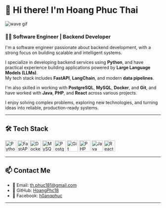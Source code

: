 # 👋 Hi there! I'm Hoang Phuc Thai

![wave gif](https://user-images.githubusercontent.com/18350557/176309783-0785949b-9127-417c-8b55-ab5a4333674e.gif)

### 👨‍💻 Software Engineer | Backend Developer

I'm a software engineer passionate about backend development, with a strong focus on building scalable and intelligent systems.

I specialize in developing backend services using **Python**, and have practical experience building applications powered by **Large Language Models (LLMs)**.  
My tech stack includes **FastAPI**, **LangChain**, and modern **data pipelines**.

I'm also skilled in working with **PostgreSQL**, **MySQL**, **Docker**, and **Git**, and have worked with **Java**, **PHP**, and **React** across various projects.

I enjoy solving complex problems, exploring new technologies, and turning ideas into reliable, production-ready systems.

---

## 🛠️ Tech Stack

<p align="left">
  <a href="https://www.python.org/" target="_blank"><img src="https://raw.githubusercontent.com/danielcranney/readme-generator/main/public/icons/skills/python-colored.svg" width="36" height="36" alt="Python" /></a>
  <a href="https://fastapi.tiangolo.com/" target="_blank"><img src="https://cdn.worldvectorlogo.com/logos/fastapi-1.svg" width="36" height="36" alt="FastAPI" /></a>
  <a href="https://www.docker.com/" target="_blank"><img src="https://raw.githubusercontent.com/danielcranney/readme-generator/main/public/icons/skills/docker-colored.svg" width="36" height="36" alt="Docker" /></a>
  <a href="https://www.mysql.com/" target="_blank"><img src="https://raw.githubusercontent.com/danielcranney/readme-generator/main/public/icons/skills/mysql-colored.svg" width="36" height="36" alt="MySQL" /></a>
  <a href="https://www.postgresql.org/" target="_blank"><img src="https://raw.githubusercontent.com/danielcranney/readme-generator/main/public/icons/skills/postgresql-colored.svg" width="36" height="36" alt="PostgreSQL" /></a>
  <a href="https://git-scm.com/" target="_blank"><img src="https://raw.githubusercontent.com/danielcranney/readme-generator/main/public/icons/skills/git-colored.svg" width="36" height="36" alt="Git" /></a>
  <a href="https://www.php.net/" target="_blank"><img src="https://raw.githubusercontent.com/danielcranney/readme-generator/main/public/icons/skills/php-colored.svg" width="36" height="36" alt="PHP" /></a>
  <a href="https://www.oracle.com/java/" target="_blank"><img src="https://raw.githubusercontent.com/danielcranney/readme-generator/main/public/icons/skills/java-colored.svg" width="36" height="36" alt="Java" /></a>
  <a href="https://reactjs.org/" target="_blank"><img src="https://raw.githubusercontent.com/danielcranney/readme-generator/main/public/icons/skills/react-colored.svg" width="36" height="36" alt="React" /></a>
</p>

---

## 📫 Contact Me

- 📧 Email: [th.phuc181@gmail.com](mailto:th.phuc181@gmail.com)
- 🐙 GitHub: [HoangPhc18](https://github.com/HoangPhc18)
- 📘 Facebook: [h0anqphuc](https://www.facebook.com/h0anqphuc)





---
